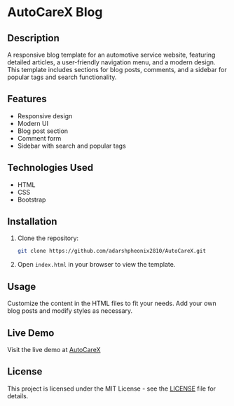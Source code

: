# AutoCareX Blog

## Description
A responsive blog template for an automotive service website, featuring detailed articles, a user-friendly navigation menu, and a modern design. This template includes sections for blog posts, comments, and a sidebar for popular tags and search functionality.

## Features
- Responsive design
- Modern UI
- Blog post section
- Comment form
- Sidebar with search and popular tags

## Technologies Used
- HTML
- CSS
- Bootstrap

## Installation
1. Clone the repository:
   ```bash
   git clone https://github.com/adarshpheonix2810/AutoCareX.git
   ```
2. Open `index.html` in your browser to view the template.

## Usage
Customize the content in the HTML files to fit your needs. Add your own blog posts and modify styles as necessary.

## Live Demo
Visit the live demo at [AutoCareX](https://AutoCareX.vercel.app)

## License
This project is licensed under the MIT License - see the [LICENSE](LICENSE) file for details.
